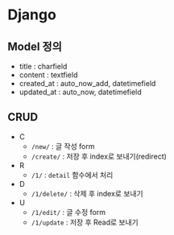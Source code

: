 # Django

## Model 정의

* title : charfield
* content : textfield
* created_at : auto_now_add, datetimefield
* updated_at : auto_now, datetimefield

## CRUD

* C
  *  `/new/` :  글 작성 form
  * `/create/` : 저장 후 index로 보내기(redirect)
* R
  * `/1/` : `detail` 함수에서 처리
* D
  * `/1/delete/` : 삭제 후 index로 보내기
* U
  * `/1/edit/` : 글 수정 form
  * `/1/update` : 저장 후 Read로 보내기